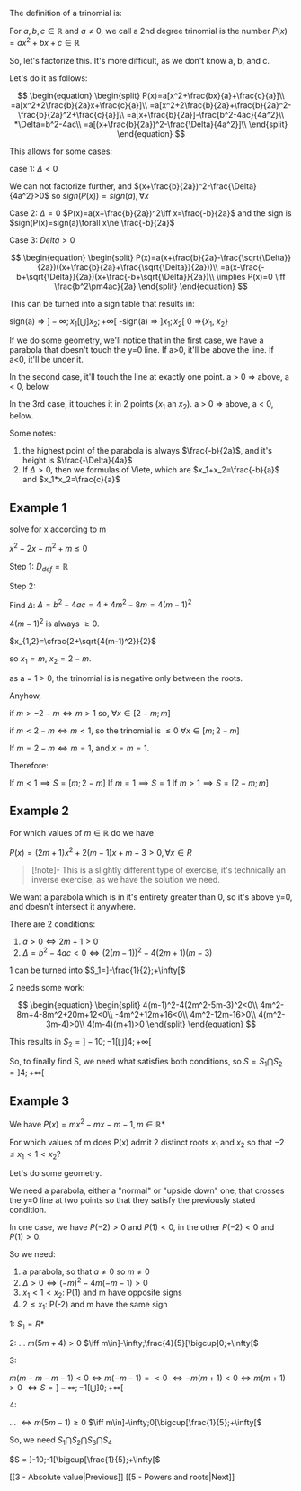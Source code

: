 
The definition of a trinomial is:

For $a,b,c\in\mathbb{R}$ and $a\ne0$, we call a 2nd degree trinomial is the number
$P(x)=ax^2+bx+c\in\mathbb{R}$

So, let's factorize this. 
It's more difficult, as we don't know a, b, and c. 

Let's do it as follows:

$$
\begin{equation}
\begin{split}
P(x)=a[x^2+\frac{bx}{a}+\frac{c}{a}]\\
=a[x^2+2\frac{b}{2a}x+\frac{c}{a}]\\
=a[x^2+2\frac{b}{2a}+\frac{b}{2a}^2-\frac{b}{2a}^2+\frac{c}{a}]\\
=a[x+\frac{b}{2a}]-\frac{b^2-4ac}{4a^2}\\
*\Delta=b^2-4ac\\
=a[(x+\frac{b}{2a})^2-\frac{\Delta}{4a^2}]\\
\end{split}
\end{equation}
$$

This allows for some cases:

case 1: $\Delta\lt0$

We can not factorize further, and $(x+\frac{b}{2a})^2-\frac{\Delta}{4a^2}>0$
so $sign(P(x))=sign(a), \forall x$


Case 2: $\Delta=0$
$P(x)=a(x+\frac{b}{2a})^2\iff x=\frac{-b}{2a}$
and the sign is $sign(P(x)=sign(a)\forall x\ne \frac{-b}{2a}$

Case 3: $Delta\gt 0$

$$
\begin{equation}
\begin{split}
P(x)=a(x+\frac{b}{2a}-\frac{\sqrt{\Delta}}{2a})((x+\frac{b}{2a}+\frac{\sqrt{\Delta}}{2a}))\\
=a(x-\frac{-b+\sqrt{\Delta}}{2a})(x+\frac{-b+\sqrt{\Delta}}{2a})\\
\implies P(x)=0 \iff \frac{b^2\pm4ac}{2a}
\end{split}
\end{equation}
$$

This can be turned into a sign table that results in:

sign(a) => $]-\infty;x_1[\bigcup]x_2;+\infty[$
-sign(a) => $]x_1;x_2[$
0 =>{$x_1$, $x_2$}


If we do some geometry, we'll notice that in the first case, we have a parabola that doesn't touch the y=0 line. If a>0, it'll be above the line. If a<0, it'll be under it.

In the second case, it'll touch the line at exactly one point. a > 0 => above, a < 0, below.

In the 3rd case, it touches it in 2 points ($x_1$ an $x_2$). a > 0 => above, a < 0, below.


Some notes:

1. the highest point of the parabola is always $\frac{-b}{2a}$, and it's height is $\frac{-\Delta}{4a}$
2. If $\Delta\gt0$, then we formulas of Viete, which are $x_1+x_2=\frac{-b}{a}$ and $x_1*x_2=\frac{c}{a}$

## Example 1

solve for x according to m

$x^2-2x-m^2+m\le0$

Step 1:
$D_{def}=\mathbb{R}$ 

Step 2:

Find $\Delta$:
$\Delta=b^2-4ac=4+4m^2-8m=4(m-1)^2$

$4(m-1)^2$ is always $\ge0$.

$x_{1,2}=\cfrac{2+\sqrt{4(m-1)^2}}{2}$

so $x_1=m$, $x_2=2-m$.

as a = 1 > 0, the trinomial is is negative only between the roots.

Anyhow,

if $m \gt-2-m\iff m>1$ so, $\forall x \in[2-m;m]$

if $m < 2-m \iff m < 1$, so the trinomial is $\le 0$ $\forall x \in [m; 2-m]$

If $m = 2 - m \iff m=1$, and $x=m=1$. 

Therefore:

If $m < 1 \implies S=[m;2-m]$
If $m=1\implies S={1}$
If $m > 1 \implies S=[2-m; m]$


## Example 2

For which values of $m\in\mathbb{R}$ do we have 

$P(x)=(2m+1)x^2+2(m-1)x+m-3>0, \forall x \in R$

> [!note]-
> This is a slightly different type of exercise, it's technically an inverse exercise, as we have the solution we need.


We want a parabola which is in it's entirety greater than 0, so it's above y=0, and doesn't intersect it anywhere.


There are 2 conditions:

1. $a > 0\iff2m+1>0$
2. $\Delta=b^2-4ac < 0 \iff (2(m-1))^2-4(2m+1)(m-3)$

1 can be turned into $S_1=]-\frac{1}{2};+\infty[$

2 needs some work:

$$
\begin{equation}
\begin{split}
4(m-1)^2-4(2m^2-5m-3)^2<0\\
4m^2-8m+4-8m^2+20m+12<0\\
-4m^2+12m+16<0\\
4m^2-12m-16>0\\
4(m^2-3m-4)>0\\
4(m-4)(m+1)>0
\end{split}
\end{equation}
$$

This results in $S_2=]-10;-1[\bigcup]4;+\infty[$

So, to finally find S, we need what satisfies both conditions, so $S=S_1\bigcap S_2=]4;+\infty[$


## Example 3

We have $P(x)=mx^2-mx-m-1, m\in\mathbb{R*}$

For which values of m does P(x) admit 2 distinct roots $x_1$ and $x_2$ so that $-2\le x_1 \lt 1 \lt x_2$?


Let's do some geometry. 

We need a parabola, either a "normal" or "upside down" one, that crosses the y=0 line at two points so that they satisfy the previously stated condition. 

In one case, we have $P(-2)>0$ and $P(1)<0$, in the other $P(-2)<0$ and $P(1)>0$.

So we need:
1.  a parabola, so that $a\ne0$ so $m\ne0$
2. $\Delta>0\iff(-m)^2-4m(-m-1)>0$
3. $x_1<1<x_2$: P(1) and m have opposite signs
4. $2\le x_1$: P(-2) and m have the same sign


1: $S_1 = R$\*

2: 
...
$m(5m+4) > 0$
$\iff m\in]-\infty;\frac{4}{5}[\bigcup]0;+\infty[$

3:

$m(m-m-m-1)<0\iff m(-m-1)=<0$
$\iff -m(m+1)<0\iff m(m+1)>0$
$\iff S=]-\infty;-1[\bigcup]0;+\infty[$

4:

...
$\iff m(5m-1)\ge0$
$\iff m\in]-\infty;0[\bigcup[\frac{1}{5};+\infty[$

So, we need $S_1\bigcap S_2\bigcap S_3 \bigcap S_4$

$S = ]-10;-1[\bigcup[\frac{1}{5};+\infty[$

[[3 - Absolute value|Previous]]
[[5 - Powers and roots|Next]]

